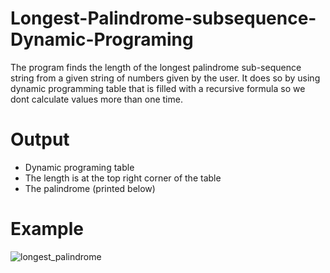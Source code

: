 # Longest-Palindrome-subsequence-Dynamic-Programing
The program finds the length of the longest palindrome sub-sequence string from a given string of numbers given by the user.
It does so by using dynamic programming table that is filled with a recursive formula so we dont calculate values more than one time.

# Output
* Dynamic programing table
* The length is at the top right corner of the table
* The palindrome (printed below)

# Example
![longest_palindrome](https://user-images.githubusercontent.com/93268216/168417420-87133f41-6e19-4e79-968b-da3e0f2a9ddb.png)
